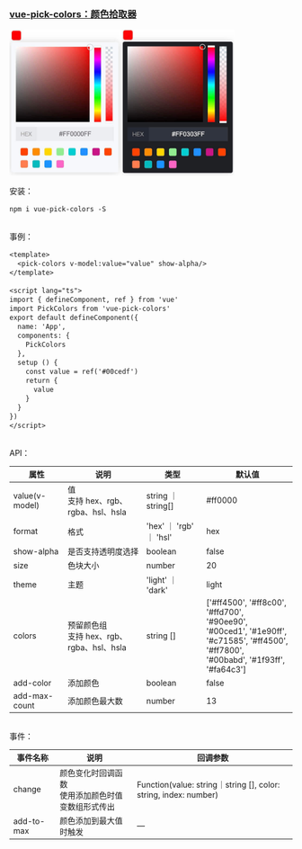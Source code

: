 ### [vue-pick-colors：颜色拾取器](https://github.com/qiuzongyuan/vue-pick-colors)

<div style="display: flex">
    <img src="./images/effect-light.png" style="width:200px;" />
    <img src="./images/effect-dark.png" style="width:200px;" />
</div>
<br/>
安装：

```
npm i vue-pick-colors -S
```
<br/>
事例：

```vue
<template>
  <pick-colors v-model:value="value" show-alpha/>
</template>

<script lang="ts">
import { defineComponent, ref } from 'vue'
import PickColors from 'vue-pick-colors'
export default defineComponent({
  name: 'App',
  components: {
    PickColors
  },
  setup () {
    const value = ref('#00cedf')
    return {
      value
    }
  }
})
</script>
```
<br/>
API：

| 属性           | 说明                                         | 类型                | 默认值                                                                                                                                             |
| -------------- | -------------------------------------------- |-------------------|-------------------------------------------------------------------------------------------------------------------------------------------------|
| value(v-model) | 值<br>支持 hex、rgb、rgba、hsl、hsla       | string ｜ string[] | #ff0000                                                                                                                                         |
| format         | 格式                                         | 'hex' ｜ 'rgb' ｜ 'hsl'   | hex                                                                                                                                             |
| show-alpha     | 是否支持透明度选择                           | boolean           | false                                                                                                                                           |
| size           | 色块大小                                     | number            | 20                                                                                                                                              |
| theme          | 主题                                         | 'light' ｜ 'dark'      | light                                                                                                                                           |
| colors         | 预留颜色组<br>支持 hex、rgb、rgba、hsl、hsla | string []         | ['#ff4500', '#ff8c00', '#ffd700',<br/>'#90ee90', '#00ced1', '#1e90ff',<br/>'#c71585', '#ff4500', '#ff7800',<br/>'#00babd', '#1f93ff', '#fa64c3'] |
| add-color      | 添加颜色                                     | boolean           | false                                                                                                                                           |
| add-max-count  | 添加颜色最大数                               | number            | 13                                                                                                                                              |


<br/>
事件：

| 事件名称       | 说明                           | 回调参数                                                            |
|------------|------------------------------|-----------------------------------------------------------------|
| change     | 颜色变化时回调函数<br>使用添加颜色时值变数组形式传出 | Function(value: string｜string [], color: string, index: number) |
| add-to-max | 颜色添加到最大值时触发                  | —                                                               |
